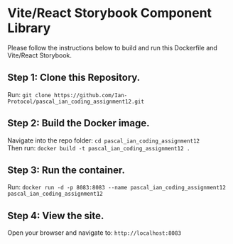 # Vite/React Storybook Component Library
Please follow the instructions below to build and run this Dockerfile and Vite/React Storybook.

## Step 1: Clone this Repository.
Run: `git clone https://github.com/Ian-Protocol/pascal_ian_coding_assignment12.git`

## Step 2: Build the Docker image.
Navigate into the repo folder: `cd pascal_ian_coding_assignment12`  
Then run: `docker build -t pascal_ian_coding_assignment12 .`

## Step 3: Run the container.
Run: `docker run -d -p 8083:8083 --name pascal_ian_coding_assignment12 pascal_ian_coding_assignment12`

## Step 4: View the site.
Open your browser and navigate to: `http://localhost:8083`